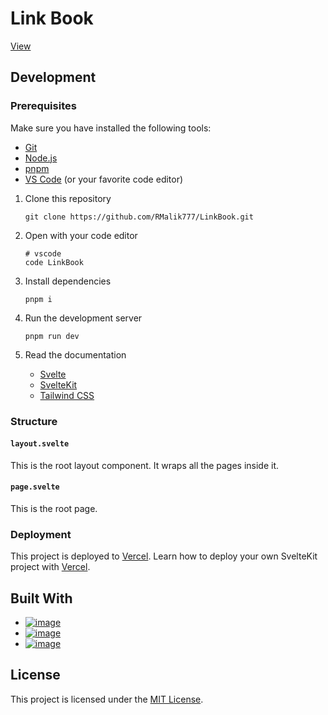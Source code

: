 # Link Book

[View](https://rafli.me)

## Development

### Prerequisites

Make sure you have installed the following tools:

- [Git](https://git-scm.com)
- [Node.js](https://nodejs.org)
- [pnpm](https://pnpm.io)
- [VS Code](https://code.visualstudio.com) (or your favorite code editor)

1. Clone this repository

   ```shell
   git clone https://github.com/RMalik777/LinkBook.git
   ```

2. Open with your code editor

   ```shell
   # vscode
   code LinkBook
   ```

3. Install dependencies

   ```shell
   pnpm i
   ```

4. Run the development server

   ```shell
   pnpm run dev
   ```

5. Read the documentation
   - [Svelte](https://svelte.dev/docs/svelte/overview)
   - [SvelteKit](https://svelte.dev/docs/kit/introduction)
   - [Tailwind CSS](https://tailwindcss.com/docs)

### Structure

#### `layout.svelte`

This is the root layout component. It wraps all the pages inside it.

#### `page.svelte`

This is the root page.

### Deployment

This project is deployed to [Vercel](https://vercel.com). Learn how to deploy your own SvelteKit project with [Vercel](https://svelte.dev/docs/kit/adapter-vercel).

## Built With

- [![image](https://img.shields.io/badge/SvelteKit-FF3E00?style=for-the-badge&logo=Svelte&logoColor=white)](https://kit.svelte.dev)
- [![image](https://img.shields.io/badge/Tailwind_CSS-38B2AC?style=for-the-badge&logo=tailwind-css&logoColor=white)](https://tailwindcss.com)
- [![image](https://img.shields.io/badge/Vercel-000000?style=for-the-badge&logo=vercel&logoColor=white)](https://vercel.com)

## License

This project is licensed under the [MIT License](LICENSE).
